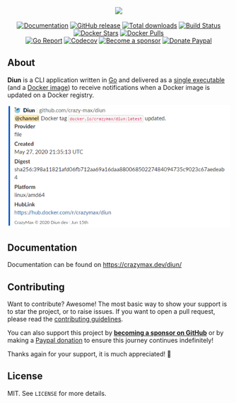 <p align="center"><a href="https://crazymax.dev/diun/" target="_blank"><img height="128" src="https://raw.githubusercontent.com/crazy-max/diun/master/.res/diun.png"></a></p>

<p align="center">
  <a href="https://crazymax.dev/diun/"><img src="https://img.shields.io/badge/doc-mkdocs-02a6f2?style=flat-square&logo=read-the-docs" alt="Documentation"></a>
  <a href="https://github.com/crazy-max/diun/releases/latest"><img src="https://img.shields.io/github/release/crazy-max/diun.svg?style=flat-square" alt="GitHub release"></a>
  <a href="https://github.com/crazy-max/diun/releases/latest"><img src="https://img.shields.io/github/downloads/crazy-max/diun/total.svg?style=flat-square" alt="Total downloads"></a>
  <a href="https://github.com/crazy-max/diun/actions?workflow=build"><img src="https://img.shields.io/github/workflow/status/crazy-max/diun/build?label=build&logo=github&style=flat-square" alt="Build Status"></a>
  <a href="https://hub.docker.com/r/crazymax/diun/"><img src="https://img.shields.io/docker/stars/crazymax/diun.svg?style=flat-square&logo=docker" alt="Docker Stars"></a>
  <a href="https://hub.docker.com/r/crazymax/diun/"><img src="https://img.shields.io/docker/pulls/crazymax/diun.svg?style=flat-square&logo=docker" alt="Docker Pulls"></a>
  <br /><a href="https://goreportcard.com/report/github.com/crazy-max/diun"><img src="https://goreportcard.com/badge/github.com/crazy-max/diun?style=flat-square" alt="Go Report"></a>
  <a href="https://codecov.io/gh/crazy-max/diun"><img src="https://img.shields.io/codecov/c/github/crazy-max/diun?logo=codecov&style=flat-square" alt="Codecov"></a>
  <a href="https://github.com/sponsors/crazy-max"><img src="https://img.shields.io/badge/sponsor-crazy--max-181717.svg?logo=github&style=flat-square" alt="Become a sponsor"></a>
  <a href="https://www.paypal.me/crazyws"><img src="https://img.shields.io/badge/donate-paypal-00457c.svg?logo=paypal&style=flat-square" alt="Donate Paypal"></a>
</p>

## About

**Diun** is a CLI application written in [Go](https://golang.org/)  and delivered as a
[single executable](https://github.com/crazy-max/diun/releases/latest) (and a
[Docker image](https://hub.docker.com/r/crazymax/diun/)) to receive notifications when a Docker image is updated on
a Docker registry.

![](.res/screenshot.png)

## Documentation

Documentation can be found on https://crazymax.dev/diun/

## Contributing

Want to contribute? Awesome! The most basic way to show your support is to star the project, or to raise issues. If
you want to open a pull request, please read the [contributing guidelines](.github/CONTRIBUTING.md).

You can also support this project by [**becoming a sponsor on GitHub**](https://github.com/sponsors/crazy-max) or by
making a [Paypal donation](https://www.paypal.me/crazyws) to ensure this journey continues indefinitely!

Thanks again for your support, it is much appreciated! :pray:

## License

MIT. See `LICENSE` for more details.
